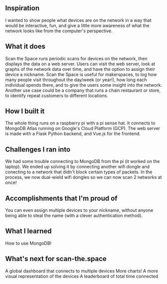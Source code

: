 ## Inspiration
I wanted to show people what devices are on the network in a way that would be interactive, fun, and give a little more awareness of what the network looks like from the computer's perspective.

## What it does
Scan the Space runs periodic scans for devices on the network, then displays the data on a web server. Users can visit the web server, look at graphs of the network data over time, and have the option to assign their device a nickname. Scan the Space is useful for makerspaces, to log how many people visit throughout the day/week (or year!), how long each individual spends there, and to give the users some insight into the network. Another use case could be a company that runs a chain restaurant or store, to identify repeat customers to different locations.

## How I built it
The whole thing runs on a raspberry pi with a pi sense hat. It connects to MongoDB Atlas running on Google's Cloud Platform (GCP). The web server is made with a Flask Python backend, and Vue.js for the frontend.

## Challenges I ran into
We had some trouble connecting to MongoDB from the pi (it worked on the laptop). We ended up solving it by connecting another wifi dongle and conecting to a network that didn't block certain types of packets. In the process, we now dual-wield wifi dongles so we can now scan 2 networks at once!

## Accomplishments that I'm proud of
You can even assign multiple devices to your nickname, without anyone being able to steal the name (with a clever authentication method).

## What I learned
How to use MongoDB!

## What's next for scan-the.space
A global dashboard that connects to multiple devices
More charts!
A more visual representation of the devices 
A leaderboard of total time connected
